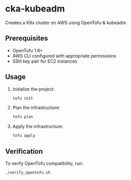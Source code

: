 # cka-kubeadm

Creates a K8s cluster on AWS using OpenTofu & kubeadm

## Prerequisites

- OpenTofu 1.8+
- AWS CLI configured with appropriate permissions
- SSH key pair for EC2 instances

## Usage

1. Initialize the project:
   ```bash
   tofu init
   ```

2. Plan the infrastructure:
   ```bash
   tofu plan
   ```

3. Apply the infrastructure:
   ```bash
   tofu apply
   ```

## Verification

To verify OpenTofu compatibility, run:
```bash
./verify_opentofu.sh
```
